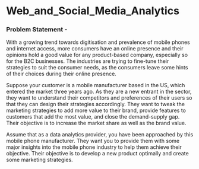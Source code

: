 # Web_and_Social_Media_Analytics

### Problem Statement -
With a growing trend towards digitisation and prevalence of mobile phones and internet access, more consumers have an online presence and their opinions hold a good value for any product-based company, especially so for the B2C businesses. The industries are trying to fine-tune their strategies to suit the consumer needs, as the consumers leave some hints of their choices during their online presence. 


Suppose your customer is a mobile manufacturer based in the US, which entered the market three years ago. As they are a new entrant in the sector, they want to understand their competitors and preferences of their users so that they can design their strategies accordingly. They want to tweak the marketing strategies to add more value to their brand, provide features to customers that add the most value, and close the demand-supply gap. Their objective is to increase the market share as well as the brand value.

 

Assume that as a data analytics provider, you have been approached by this mobile phone manufacturer. They want you to provide them with some major insights into the mobile phone industry to help them achieve their objective. Their objective is to develop a new product optimally and create some marketing strategies.

